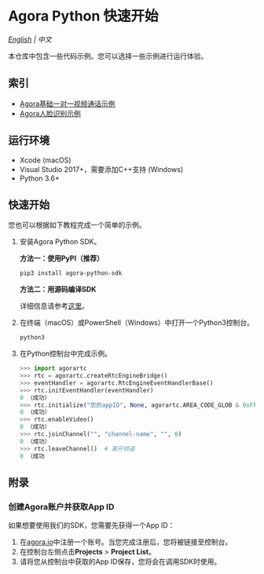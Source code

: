 # Agora Python 快速开始

*[English](README.md) | 中文*

本仓库中包含一些代码示例。您可以选择一些示例进行运行体验。



## 索引

- [Agora基础一对一视频通话示例](https://github.com/AgoraIO-Community/Agora-Python-QuickStart/tree/master/basic_one_to_one_video)
- [Agora人脸识别示例](https://github.com/AgoraIO-Community/Agora-Python-QuickStart/tree/master/face_recognition)



## 运行环境

- Xcode (macOS)
- Visual Studio 2017+，需要添加C++支持 (Windows)
- Python 3.6+



## 快速开始

您也可以根据如下教程完成一个简单的示例。

1. 安装Agora Python SDK。

   **方法一：使用PyPI（推荐）**

   ```bash
   pip3 install agora-python-sdk
   ```

   **方法二：用源码编译SDK**

   详细信息请参考[这里](https://github.com/AgoraIO-Community/Agora-Python-SDK/blob/master/Readme.zh.md#%E6%96%B9%E6%B3%95%E4%BA%8C%E7%BC%96%E8%AF%91sdk)。

2. 在终端（macOS）或PowerShell（Windows）中打开一个Python3控制台。

   ```bash
   python3
   ```

3. 在Python控制台中完成示例。

   ```python
   >>> import agorartc
   >>> rtc = agorartc.createRtcEngineBridge()
   >>> eventHandler = agorartc.RtcEngineEventHandlerBase()
   >>> rtc.initEventHandler(eventHandler)
   0 （成功）
   >>> rtc.initialize("您的appID", None, agorartc.AREA_CODE_GLOB & 0xFFFFFFFF)  # 如您还未获取App ID，您可以查看附录(https://github.com/AgoraIO-Community/Agora-Python-SDK/blob/master/Readme.zh.md#%E9%99%84%E5%BD%95)。
   0 （成功）
   >>> rtc.enableVideo()
   0 （成功）
   >>> rtc.joinChannel("", "channel-name", "", 0)
   0 （成功）
   >>> rtc.leaveChannel()  # 离开频道
   0 （成功
   ```



## 附录

### 创建Agora账户并获取App ID

如果想要使用我们的SDK，您需要先获得一个App ID：

1. 在[agora.io](https://dashboard.agora.io/signin/)中注册一个账号。当您完成注册后，您将被链接至控制台。
2. 在控制台左侧点击**Projects** > **Project List**。
3. 请将您从控制台中获取的App ID保存，您将会在调用SDK时使用。